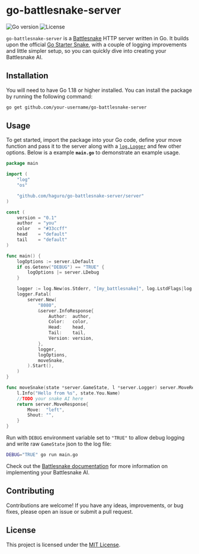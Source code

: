# go-battlesnake-server

![Go version](https://img.shields.io/badge/go-1.18-blue)
![License](https://img.shields.io/github/license/haguro/go-battlesnake-server)

`go-battlesnake-server` is a [Battlesnake](https://play.battlesnake.com) HTTP server written in Go. It builds upon the official [Go Starter Snake](https://github.com/BattlesnakeOfficial/starter-snake-go), with a couple of logging improvements and little simpler setup, so you can quickly dive into creating your Battlesnake AI.

## Installation

You will need to have Go 1.18 or higher installed. You can install the package by running the following command:

```bash
go get github.com/your-username/go-battlesnake-server
```

## Usage

To get started, import the package into your Go code, define your move function and pass it to the server along with a [`log.Logger`](https://pkg.go.dev/log#Logger) and few other options. Below is a example **`main.go`** to demonstrate an example usage.

```go name: main.go
package main

import (
    "log"
    "os"

    "github.com/haguro/go-battlesnake-server/server"
)

const (
    version = "0.1"
    author  = "you"
    color   = "#33ccff"
    head    = "default"
    tail    = "default"
)

func main() {
    logOptions := server.LDefault
    if os.Getenv("DEBUG") == "TRUE" {
        logOptions |= server.LDebug
    }

    logger := log.New(os.Stderr, "[my_battlesnake]", log.LstdFlags|log.Lmicroseconds)
    logger.Fatal(
        server.New(
            "8080",
            &server.InfoResponse{
                Author:  author,
                Color:   color,
                Head:    head,
                Tail:    tail,
                Version: version,
            },
            logger,
            logOptions,
            moveSnake,
        ).Start(),
    )
}

func moveSnake(state *server.GameState, l *server.Logger) server.MoveResponse {
    l.Info("Hello from %s", state.You.Name)
    //TODO your snake AI here
    return server.MoveResponse{
        Move:  "left",
        Shout: "",
    }
}

```

Run with `DEBUG` environment variable set to `"TRUE"` to allow debug logging and write raw `GameState` json to the log file:

```bash
DEBUG="TRUE" go run main.go
```

Check out the [Battlesnake documentation](https://docs.battlesnake.com) for more information on implementing your Battlesnake AI.

## Contributing

Contributions are welcome! If you have any ideas, improvements, or bug fixes, please open an issue or submit a pull request.

## License

This project is licensed under the [MIT License](LICENSE).
